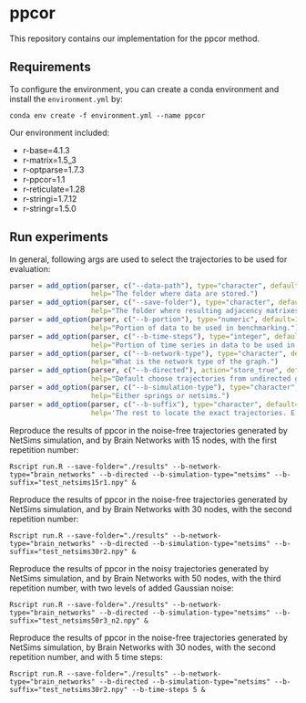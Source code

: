 # ppcor

This repository contains our implementation for the ppcor method.

## Requirements

To configure the environment, you can create a conda environment and install the `environment.yml` by:

```shell
conda env create -f environment.yml --name ppcor
```

Our environment included:

- r-base=4.1.3
- r-matrix=1.5_3
- r-optparse=1.7.3
- r-ppcor=1.1
- r-reticulate=1.28
- r-stringi=1.7.12
- r-stringr=1.5.0

## Run experiments

In general, following args are used to select the trajectories to be used for evaluation:

```R
parser = add_option(parser, c("--data-path"), type="character", default="/work/projects/bsimds/backup/src/simulations/",
                    help="The folder where data are stored.")
parser = add_option(parser, c("--save-folder"), type="character", default="",
                    help="The folder where resulting adjacency matrixes are stored.")
parser = add_option(parser, c("--b-portion"), type="numeric", default=1.0,
                    help="Portion of data to be used in benchmarking.")
parser = add_option(parser, c("--b-time-steps"), type="integer", default=49L,
                    help="Portion of time series in data to be used in benchmarking")
parser = add_option(parser, c("--b-network-type"), type="character", default="",
                    help="What is the network type of the graph.")
parser = add_option(parser, c("--b-directed"), action="store_true", default=FALSE,
                    help="Default choose trajectories from undirected graphs.")
parser = add_option(parser, c("--b-simulation-type"), type="character", default="",
                    help="Either springs or netsims.")
parser = add_option(parser, c("--b-suffix"), type="character", default="",
                    help='The rest to locate the exact trajectories. E.g. "50r1_n1" for 50 nodes, rep 1 and noise level 1. Or "50r1" for 50 nodes, rep 1 and noise free.')
```

Reproduce the results of ppcor in the noise-free trajectories generated by NetSims simulation, and by Brain Networks with 15 nodes, with the first repetition number:

```shell
Rscript run.R --save-folder="./results" --b-network-type="brain_networks" --b-directed --b-simulation-type="netsims" --b-suffix="test_netsims15r1.npy" &
```

Reproduce the results of ppcor in the noise-free trajectories generated by NetSims simulation, and by Brain Networks with 30 nodes, with the second repetition number:

```shell
Rscript run.R --save-folder="./results" --b-network-type="brain_networks" --b-directed --b-simulation-type="netsims" --b-suffix="test_netsims30r2.npy" &
```

Reproduce the results of ppcor in the noisy trajectories generated by NetSims simulation, and by Brain Networks with 50 nodes, with the third repetition number, with two levels of added Gaussian noise:

```shell
Rscript run.R --save-folder="./results" --b-network-type="brain_networks" --b-directed --b-simulation-type="netsims" --b-suffix="test_netsims50r3_n2.npy" &
```

Reproduce the results of ppcor in the noise-free trajectories generated by NetSims simulation, by Brain Networks with 30 nodes, with the second repetition number, and with 5 time steps:

```shell
Rscript run.R --save-folder="./results" --b-network-type="brain_networks" --b-directed --b-simulation-type="netsims" --b-suffix="test_netsims30r2.npy" --b-time-steps 5 &
```

